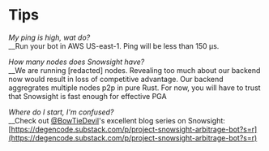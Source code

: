 # Tips

_My ping is high, wat do?_\
__Run your bot in AWS US-east-1. Ping will be less than 150 μs.

_How many nodes does Snowsight have?_\
__We are running \[redacted] nodes. Revealing too much about our backend now would result in loss of competitive advantage. Our backend aggregrates multiple nodes p2p in pure Rust. For now, you will have to trust that Snowsight is fast enough for effective PGA

_Where do I start, I'm confused?_\
__Check out [@BowTieDevil](https://twitter.com/BowTiedDevil)'s excellent blog series on Snowsight:\
[https://degencode.substack.com/p/project-snowsight-arbitrage-bot?s=r](https://degencode.substack.com/p/project-snowsight-arbitrage-bot?s=r)





